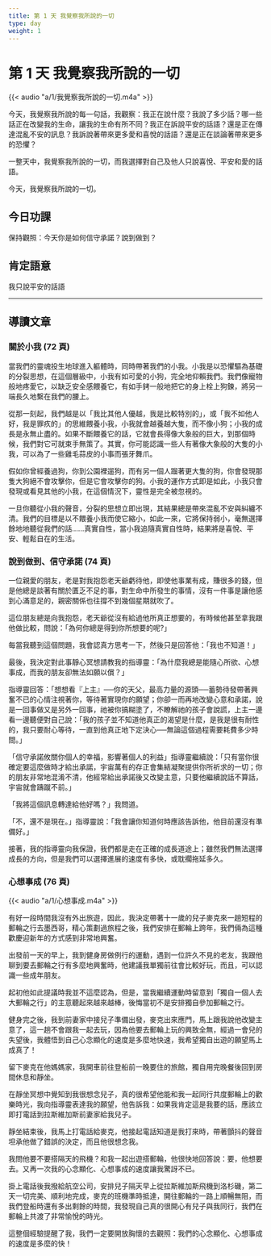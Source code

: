 ```yaml
---
title: 第 1 天 我覺察我所說的一切
type: day
weight: 1
---
```


# 第 1 天 我覺察我所說的一切

{{< audio "a/1/我覺察我所說的一切.m4a" >}}

今天，我覺察我所說的每一句話，我觀察：我正在說什麼？我說了多少話？哪一些話正在改變我的生命，讓我的生命有所不同？我正在訴說平安的話語？還是正在傳達混亂不安的訊息？我訴說著帶來更多愛和喜悅的話語？還是正在談論著帶來更多的恐懼？

一整天中，我覺察我所說的一切，而我選擇對自己及他人只說喜悅、平安和愛的話語。

今天，我覺察我所說的一切。

## 今日功課

保持觀照：今天你是如何信守承諾？說到做到？

## 肯定語意

我只說平安的話語

---

## 導讀文章

### 關於小我 (72 頁)

當我們的靈魂投生地球進入軀體時，同時帶著我們的小我。小我是以恐懼驅為基礎的分裂思想，在這個層級中，小我有如可愛的小狗，完全地仰賴我們。我們像寵物般地疼愛它，以缺乏安全感餵養它，有如手銬一般地把它的身上栓上狗鍊，將另一端長久地繫在我們的腰上。

從那一刻起，我們越是以「我比其他人優越，我是比較特別的」，或「我不如他人好，我是罪疚的」的思維餵養小我，小我就會越養越大隻，而不像小狗；小我的成長是永無止盡的。如果不斷餵養它的話，它就會長得像大象般的巨大，到那個時候，我們對它可就束手無策了。其實，你可能認識一些人有著像大象般的大隻的小我，可以為了一些雞毛蒜皮的小事而張牙舞爪。

假如你曾經養過狗，你到公園裡遛狗，而有另一個人蹓著更大隻的狗，你會發現那隻大狗絕不會攻擊你，但是它會攻擊你的狗。小我的運作方式即是如此，小我只會發現或看見其他的小我，在這個情況下，靈性是完全被忽視的。

一旦你聽從小我的聲音，分裂的思想立即出現，其結果總是帶來混亂不安與糾纏不清。我們的目標是以不餵養小我而使它縮小，如此一來，它將保持弱小，毫無選擇餘地地聽從我們的話......真實自性，當小我追隨真實自性時，結果將是喜悅、平安、輕鬆自在的生活。

### 說到做到、信守承諾 (74 頁)

一位親愛的朋友，老是對我抱怨老天爺虧待他，即使他事業有成，賺很多的錢，但是他總是談著有關於匱乏不足的事，對生命中所發生的事情，沒有一件事是讓他感到心滿意足的，親密關係也往撐不到幾個星期就吹了。

這位朋友總是向我抱怨，老天爺從沒有給過他所真正想要的，有時候他甚至拿我跟他做比較，問說：「為何你總是得到你所想要的呢?」

每當我聽到這個問題，我會認真方思考一下，然後只是回答他：「我也不知道！」

最後，我決定對此事靜心冥想請教我的指導靈：「為什麼我總是能隨心所欲、心想事成，而我的朋友卻無法如願以償？」

指導靈回答：「想想看『上主』──你的天父，最高力量的源頭──蓄勢待發帶著興奮不已的心情注視著你，等待著實現你的願望；你卻一而再地改變心意和承諾，說是一回事做又是另外一回事，祂被你搞糊塗了，不瞭解祂的孩子會說謊，上主一邊看一邊聽便對自己說：「我的孩子並不知道他真正的渴望是什麼，是我是很有耐性的，我只要耐心等待，一直到他真正地下定決心──無論這個過程需要耗費多少時間。」

「信守承諾攸關你個人的幸福，影響著個人的利益」指導靈繼續說：「只有當你很確定要這麼做時才給出承諾，宇宙萬有的存正會集結凝聚提供你所祈求的一切；你的朋友非常地混淆不清，他經常給出承諾後又改變主意，只要他繼續說話不算話，宇宙就會躊蹴不前。」

「我將這個訊息轉達給他好嗎？」我問道。

「不，還不是現在。」指導靈說：「我會讓你知道何時應該告訴他，他目前還沒有準備好。」

接著，我的指導靈向我保證，我們都是走在正確的成長道途上；雖然我們無法選擇成長的方向，但是我們可以選擇進展的速度有多快，或耽擱拖延多久。

### 心想事成 (76 頁)

{{< audio "a/1/心想事成.m4a" >}}

有好一段時間我沒有外出旅遊，因此，我決定帶著十一歲的兒子麥克來一趟短程的郵輪之行去墨西哥，精心策劃過旅程之後，我們安排在郵輪上跨年，我們倆為這種歡慶迎新年的方式感到非常地興奮。

出發前一天的早上，我到健身房做例行的運動，遇到一位許久不見的老友，我跟他聊到要去郵輪之行有多麼地興奮時，他建議我單獨前往會比較好玩，而且，可以認識一些成年朋友。

起初他如此提議時我並不這麼認為，但是，當我繼續運動時留意到「獨自一個人去大郵輪之行」的主意聽起來越來越棒，後悔當初不是安排獨自參加郵輪之行。

健身完之後，我到前妻家中接兒子準備出發，麥克出來應門，馬上跟我說他改變主意了，這一趟不會跟我一起去玩，因為他要去郵輪上玩的興致全無，經過一會兒的失望後，我體悟到自己心念顯化的速度是多麼地快速，我希望獨自出遊的願望馬上成真了！

留下麥克在他媽媽家，我開車前往登船前一晚要住的旅館，獨自用完晚餐後回到房間休息和靜坐。

在靜坐冥想中覺知到我很想念兒子，真的很希望他能和我一起同行共度郵輪上的歡樂時光，我向指導靈表達我的願望，他告訴我：如果我肯定這是我要的話，應該立即打電話到拉斯維加斯前妻家給我兒子。

靜坐結束後，我馬上打電話給麥克，他接起電話知道是我打來時，帶著顫抖的聲音坦承他做了錯誤的決定，而且他很想念我。

我問他要不要搭隔天的飛機？和我一起出遊搭郵輪，他很快地回答說：要，他想要去。又再一次我的心念顯化、心想事成的速度讓我驚訝不已。

掛上電話後我撥給航空公司，安排兒子隔天早上從拉斯維加斯飛機到洛杉磯，第二天一切完美、順利地完成，麥克的班機準時抵達，開往郵輪的一路上順暢無阻，而我們登船時還有多出剩餘的時間，我發現自己真的很開心有兒子與我同行，我們在郵輪上共渡了非常愉悅的時光。

這整個經驗提醒了我，我們一定要開放胸懷的去觀照：我們的心念顯化、心想事成的速度是多麼的快！